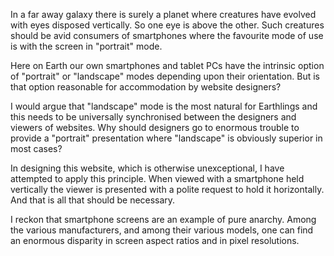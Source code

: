 In a far away galaxy there is surely a planet where creatures have evolved with eyes disposed vertically.  So one eye is above the other.  Such creatures should be avid consumers of smartphones where the favourite mode of use is with the screen in "portrait" mode.

Here on Earth our own smartphones and tablet PCs have the intrinsic option of "portrait" or "landscape" modes depending upon their orientation.  But is that option reasonable for accommodation by website designers?

I would argue that "landscape" mode is the most natural for Earthlings and this needs to be universally synchronised between the designers and viewers of websites.  Why should designers go to enormous trouble to provide a "portrait" presentation where "landscape" is obviously superior in most cases?

In designing this website, which is otherwise unexceptional, I have attempted to apply this principle.  When viewed with a smartphone held vertically the viewer is presented with a polite request to hold it horizontally.  And that is all that should be necessary.

I reckon that smartphone screens are an example of pure anarchy.  Among the various manufacturers, and among their various models, one can find an enormous disparity in screen aspect ratios and in pixel resolutions.

